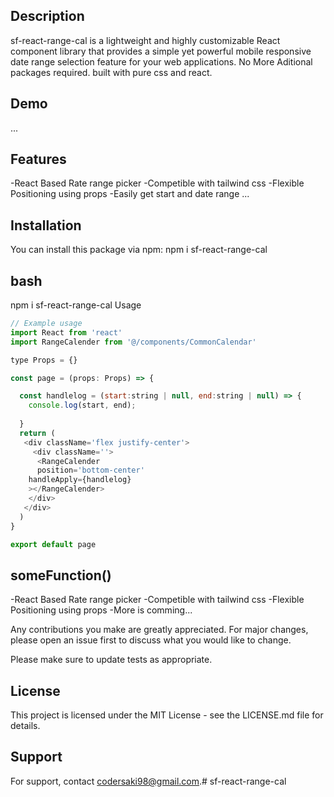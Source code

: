 ## Description
sf-react-range-cal is a lightweight and highly customizable React component library that provides a simple yet powerful mobile responsive date range selection feature for your web applications. No More Aditional packages required. built with pure css and react.

## Demo
...

## Features
-React Based Rate range picker
-Competible with tailwind css
-Flexible Positioning using props
-Easily get start and date range
...
## Installation
You can install this package via npm: 
npm i sf-react-range-cal

## bash
npm i sf-react-range-cal
Usage
```js
// Example usage
import React from 'react'
import RangeCalender from '@/components/CommonCalendar'

type Props = {}

const page = (props: Props) => {

  const handlelog = (start:string | null, end:string | null) => {
    console.log(start, end);
    
  }
  return (
   <div className='flex justify-center'>
     <div className=''>
      <RangeCalender
      position='bottom-center'
    handleApply={handlelog}
    ></RangeCalender>
    </div>
   </div>
  )
}

export default page
```
## someFunction()
-React Based Rate range picker
-Competible with tailwind css
-Flexible Positioning using props
-More is comming...


Any contributions you make are greatly appreciated. For major changes, please open an issue first to discuss what you would like to change.

Please make sure to update tests as appropriate.

## License
This project is licensed under the MIT License - see the LICENSE.md file for details.

## Support
For support, contact codersaki98@gmail.com.# sf-react-range-cal
